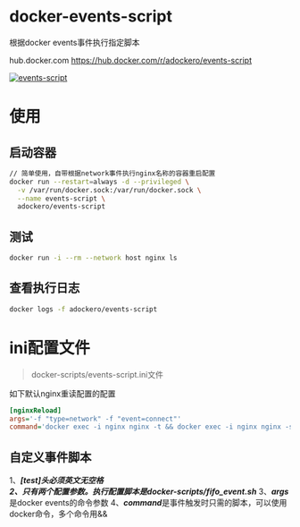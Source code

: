 # docker-events-script
根据docker events事件执行指定脚本

hub.docker.com
https://hub.docker.com/r/adockero/events-script


[![events-script](http://dockeri.co/image/adockero/events-script)](https://hub.docker.com/r/adockero/events-script)

# 使用

## 启动容器
```bash
// 简单使用，自带根据network事件执行nginx名称的容器重启配置
docker run --restart=always -d --privileged \
  -v /var/run/docker.sock:/var/run/docker.sock \
  --name events-script \
  adockero/events-script 
```


## 测试
```bash
docker run -i --rm --network host nginx ls
```

## 查看执行日志
```bash
docker logs -f adockero/events-script
```


# ini配置文件
> docker-scripts/events-script.ini文件

如下默认nginx重读配置的配置  
```ini
[nginxReload]
args='-f "type=network" -f "event=connect"'
command='docker exec -i nginx nginx -t && docker exec -i nginx nginx -s reload'
```

## 自定义事件脚本
1、***[test]***头必须英文无空格  
2、只有两个配置参数。执行配置脚本是***docker-scripts/fifo_event.sh***
3、***args***是docker events的命令参数
4、***command***是事件触发时只需的脚本，可以使用docker命令，多个命令用&&